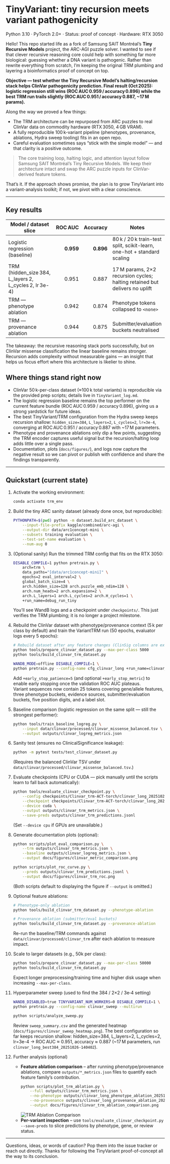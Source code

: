 # TinyVariant: tiny recursion meets variant pathogenicity

Python 3.10 · PyTorch 2.0+ · Status: proof of concept · Hardware: RTX 3050

Hello! This repo started life as a fork of Samsung SAIT Montréal’s
**Tiny Recursive Models** project, the ARC-AGI puzzle solver. I wanted to see
if that clever recursive reasoning core could help with something far more
biological: guessing whether a DNA variant is pathogenic. Rather than rewrite
everything from scratch, I’m keeping the original TRM plumbing and layering a
bioinformatics proof of concept on top.

**Objective — test whether the Tiny Recursive Model’s halting/recursion stack helps ClinVar pathogenicity prediction. Final result (Oct 2025): logistic regression still wins (ROC AUC 0.959 / accuracy 0.896) while the best TRM run trails slightly (ROC AUC 0.951 / accuracy 0.887, ~17 M params).**

Along the way we proved a few things:

- The TRM architecture can be repurposed from ARC puzzles to real ClinVar data on commodity hardware (RTX 3050, 4 GB VRAM).
- A fully reproducible 100 k-variant pipeline (phenotypes, provenance, ablations, Hydra sweep tooling) fits in an open repo.
- Careful evaluation sometimes says “stick with the simple model” — and that clarity is a positive outcome.

> The core training loop, halting logic, and attention layout follow Samsung
> SAIT Montréal’s Tiny Recursive Models. We keep their architecture intact
> and swap the ARC puzzle inputs for ClinVar-derived feature tokens.

That’s it. If the approach shows promise, the plan is to grow TinyVariant into
a variant-analysis toolkit; if not, we pivot with a clear conscience.

---

## Key results

| Model / dataset slice | ROC AUC | Accuracy | Notes |
|-----------------------|--------:|---------:|-------|
| Logistic regression (baseline) | **0.959** | **0.896** | 80 k / 20 k train-test split, scikit-learn, one-hot + standard scaling |
| TRM (hidden_size 384, L_layers 2, L_cycles 2, lr 3e-4) | 0.951 | 0.887 | 17 M params, 2×2 recursion cycles; halting retained but delivers no uplift |
| TRM — phenotype ablation | 0.942 | 0.874 | Phenotype tokens collapsed to `<none>` |
| TRM — provenance ablation | 0.944 | 0.875 | Submitter/evaluation buckets neutralised |

The takeaway: the recursive reasoning stack ports successfully, but on ClinVar missense classification the linear baseline remains stronger. Recursion adds complexity without measurable gains — an insight that helps us focus effort where this architecture is likelier to shine.

## Where things stand right now

- ClinVar 50 k-per-class dataset (≈100 k total variants) is reproducible via the provided prep scripts; details live in `TinyVariant_log.md`.
- The logistic regression baseline remains the top performer on the current feature bundle (ROC AUC 0.959 / accuracy 0.896), giving us a strong yardstick for future ideas.
- The best TinyVariant/TRM configuration from the Hydra sweep keeps recursion shallow: `hidden_size=384`, `L_layers=2`, `L_cycles=2`, `lr=3e-4`, converging at ROC AUC 0.951 / accuracy 0.887 with ~17 M parameters.
- Phenotype and provenance ablations only dip a few points, suggesting the TRM encoder captures useful signal but the recursion/halting loop adds little over a single pass.
- Documentation, plots (`docs/figures/`), and logs now capture the negative result so we can pivot or publish with confidence and share the findings transparently.

---

## Quickstart (current state)

1. Activate the working environment:
   ```bash
   conda activate trm_env
   ```
2. Build the tiny ARC sanity dataset (already done once, but reproducible):
   ```bash
   PYTHONPATH=$(pwd) python -m dataset.build_arc_dataset \
       --input-file-prefix kaggle/combined/arc-agi \
       --output-dir data/arc1concept-mini \
       --subsets training evaluation \
       --test-set-name evaluation \
       --num-aug 0
   ```
3. (Optional sanity) Run the trimmed TRM config that fits on the RTX 3050:
   ```bash
   DISABLE_COMPILE=1 python pretrain.py \
       arch=trm \
       data_paths="[data/arc1concept-mini]" \
       epochs=2 eval_interval=2 \
       global_batch_size=4 \
       arch.hidden_size=128 arch.puzzle_emb_ndim=128 \
       arch.num_heads=2 arch.expansion=2 \
       arch.L_layers=1 arch.L_cycles=2 arch.H_cycles=1 \
       +run_name=debug_run_tiny
   ```
   You’ll see WandB logs and a checkpoint under `checkpoints/`. This just verifies the TRM plumbing; it is no longer a project milestone.

4. Rebuild the ClinVar dataset with phenotype/provenance context (5 k per class by default) and train the VariantTRM run (50 epochs, evaluator logs every 5 epochs):
   ```bash
   # Rebuild dataset after any feature changes (ClinSig columns are excluded by default)
   python tools/prepare_clinvar_dataset.py --max-per-class 5000
   python tools/build_clinvar_trm_dataset.py

   WANDB_MODE=offline DISABLE_COMPILE=1 \
   python pretrain.py --config-name cfg_clinvar_long +run_name=clinvar_long
   ```
   Add `+early_stop_patience=5` (and optional `+early_stop_metric`) to enable early stopping once the validation ROC AUC plateaus.  
   Variant sequences now contain 25 tokens covering gene/allele features, three phenotype buckets, evidence sources, submitter/evaluation buckets, five position digits, and a label slot.

5. Baseline comparison (logistic regression on the same split — still the strongest performer):
   ```bash
   python tools/train_baseline_logreg.py \
       --input data/clinvar/processed/clinvar_missense_balanced.tsv \
       --output outputs/clinvar_logreg_metrics.json
   ```

6. Sanity test (ensures no ClinicalSignificance leakage):
   ```bash
   python -m pytest tests/test_clinvar_dataset.py
   ```
   (Requires the balanced ClinVar TSV under `data/clinvar/processed/clinvar_missense_balanced.tsv`.)

7. Evaluate checkpoints (CPU or CUDA — pick manually until the scripts learn to fall back automatically):
   ```bash
   python tools/evaluate_clinvar_checkpoint.py \
       --config checkpoints/Clinvar_trm-ACT-torch/clinvar_long_20251024-175518/all_config.yaml \
       --checkpoint checkpoints/Clinvar_trm-ACT-torch/clinvar_long_20251024-175518/step_1248 \
       --device cuda \
       --output outputs/clinvar_trm_metrics.json \
       --save-preds outputs/clinvar_trm_predictions.jsonl
   ```
   (Set `--device cpu` if GPUs are unavailable.)

8. Generate documentation plots (optional):
   ```bash
   python scripts/plot_eval_comparison.py \
       --trm outputs/clinvar_trm_metrics.json \
       --baseline outputs/clinvar_logreg_metrics.json \
       --output docs/figures/clinvar_metric_comparison.png

   python scripts/plot_roc_curve.py \
       --preds outputs/clinvar_trm_predictions.jsonl \
       --output docs/figures/clinvar_trm_roc.png
   ```
   (Both scripts default to displaying the figure if `--output` is omitted.)

9. Optional feature ablations:
   ```bash
   # Phenotype-only ablation
   python tools/build_clinvar_trm_dataset.py --phenotype-ablation

   # Provenance ablation (submitter/eval buckets)
   python tools/build_clinvar_trm_dataset.py --provenance-ablation
   ```
   Re-run the baseline/TRM commands against `data/clinvar/processed/clinvar_trm` after each ablation to measure impact.

10. Scale to larger datasets (e.g., 50k per class):
    ```bash
    python tools/prepare_clinvar_dataset.py --max-per-class 50000
    python tools/build_clinvar_trm_dataset.py
    ```
    Expect longer preprocessing/training time and higher disk usage when increasing `--max-per-class`.

11. Hyperparameter sweep (used to find the 384 / 2×2 / 3e‑4 setting)
    ```bash
    WANDB_DISABLED=true TINYVARIANT_NUM_WORKERS=0 DISABLE_COMPILE=1 \
    python pretrain.py --config-name clinvar_sweep --multirun

    python scripts/analyze_sweep.py
    ```
    Review `sweep_summary.csv` and the generated heatmap (`docs/figures/clinvar_sweep_heatmap.png`). The best configuration so far keeps recursion shallow: hidden_size=384, L_layers=2, L_cycles=2, lr=3e-4 → ROC AUC ≈ 0.951, accuracy ≈ 0.887 (~17 M parameters, run `clinvar_long_best384_20251026-140402`).

12. Further analysis (optional)
    - **Feature ablation comparison** – after running phenotype/provenance ablations, compare `outputs/*_metrics.json` files to quantify each feature family’s contribution.
      ```bash
      python scripts/plot_trm_ablation.py \
          --full outputs/clinvar_trm_metrics.json \
          --no-phenotype outputs/clinvar_long_phenotype_ablation_20251024-215110_metrics.json \
          --no-provenance outputs/clinvar_long_provenance_ablation_20251025-074717_metrics.json \
          --output docs/figures/clinvar_trm_ablation_comparison.png
      ```
      ![TRM Ablation Comparison](docs/figures/clinvar_trm_ablation_comparison.png)
    - **Per-variant inspection** – use `tools/evaluate_clinvar_checkpoint.py --save-preds` to slice predictions by phenotype, gene, or review status.

---

Questions, ideas, or words of caution? Pop them into the issue tracker or reach out directly. Thanks for following the TinyVariant proof-of-concept all the way to its conclusion.
